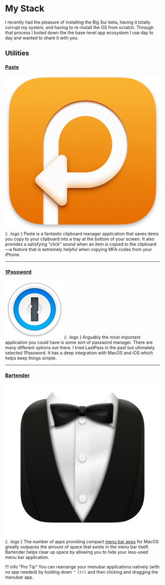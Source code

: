 # My Stack
I recently had the pleasure of installing the Big Sur beta, having it totally corrupt my system, and having to re-install the OS from scratch.  Through that process I boiled down the the base-level app ecosystem I use day to day and wanted to share it with you.


## Utilities

### [Paste][1]
![Paste Logo](/assets/logos/paste.png){: .logo }  Paste is a fantastic clipboard manager application that saves items you copy to your clipboard into a tray at the bottom of your screen.  It also provides a satisfying "click" sound when an item is copied to the clipboard—a feature that is extremely helpful when copying MFA codes from your iPhone.

----

### [1Password][2]
![1Password](/assets/logos/1password.png){: .logo } Arguably the most important application you could have is some sort of password manager.  There are many different options out there.  I tried LastPass in the past but ultimately selected 1Password.  It has a deep integration with MacOS and iOS which helps keep things simple.

----

### [Bartender][3]
![Bartender](/assets/logos/bartender.png){: .logo } The number of apps providing compact [menu bar apps][4] for MacOS greatly outpaces the amount of space that exists in the menu bar itself.  Bartender helps clear up space by allowing you to hide your less-used menu bar application.

!!! info "Pro Tip"
    You can rearrange your menubar applications natively (with no app needed) by holding down `^ Ctrl` and then clicking and dragging the menubar app.

[1]: https://pasteapp.io
[2]: https://1password.com
[3]: https://www.macbartender.com/Bartender4/
[4]: https://macmenubar.com